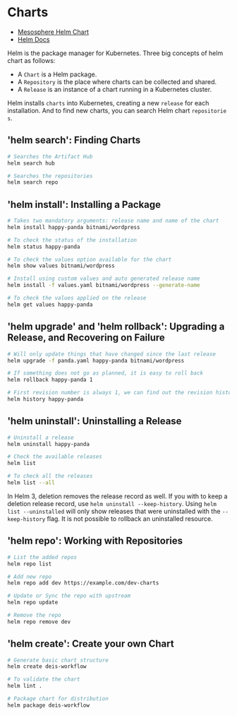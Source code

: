 # Charts

- [Mesosphere Helm Chart](https://github.com/mesosphere/charts/)
- [Helm Docs](https://helm.sh/docs/)

Helm is the package manager for Kubernetes. Three big concepts of helm chart as follows:

- A `Chart` is a Helm package.
- A `Repository` is the place where charts can be collected and shared.
- A `Release` is an instance of a chart running in a Kubernetes cluster.

Helm installs `charts` into Kubernetes, creating a new `release` for each installation. And to find new charts, you can search Helm chart `repositorie
s`.

## 'helm search': Finding Charts

```bash
# Searches the Artifact Hub
helm search hub

# Searches the repositories
helm search repo
```

## 'helm install': Installing a Package

```bash
# Takes two mandatory arguments: release name and name of the chart
helm install happy-panda bitnami/wordpress

# To check the status of the installation
helm status happy-panda

# To check the values option available for the chart
helm show values bitnami/wordpress

# Install using custom values and auto generated release name
helm install -f values.yaml bitnami/wordpress --generate-name

# To check the values applied on the release
helm get values happy-panda
```

## 'helm upgrade' and 'helm rollback': Upgrading a Release, and Recovering on Failure

```bash
# Will only update things that have changed since the last release
helm upgrade -f panda.yaml happy-panda bitnami/wordpress

# If something does not go as planned, it is easy to roll back
helm rollback happy-panda 1

# First revision number is always 1, we can find out the revision history
helm history happy-panda
```

## 'helm uninstall': Uninstalling a Release

```bash
# Uninstall a release
helm uninstall happy-panda

# Check the available releases
helm list

# To check all the releases
helm list --all
```

In Helm 3, deletion removes the release record as well. If you with to keep a deletion release record, use `helm uninstall --keep-history`. Using `helm list --uninstalled` will only show releases that were uninstalled with the `--keep-history` flag. It is not possible to rollback an uninstalled resource.

## 'helm repo': Working with Repositories

```bash
# List the added repos
helm repo list

# Add new repo
helm repo add dev https://example.com/dev-charts

# Update or Sync the repo with upstream
helm repo update

# Remove the repo
helm repo remove dev
```

## 'helm create': Create your own Chart

```bash
# Generate basic chart structure
helm create deis-workflow

# To validate the chart
helm lint .

# Package chart for distribution
helm package deis-workflow
```

